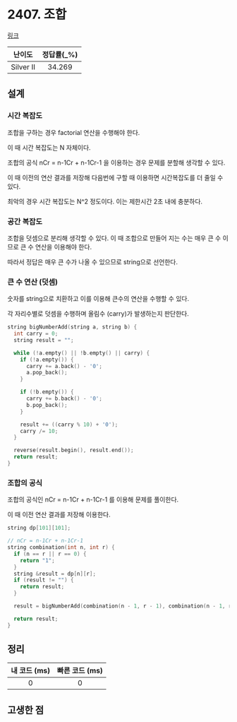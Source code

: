 # 2407. 조합

[링크](https://www.acmicpc.net/problem/2407)

|  난이도   | 정답률(\_%) |
| :-------: | :---------: |
| Silver II |   34.269    |

## 설계

### 시간 복잡도

조합을 구하는 경우 factorial 연산을 수행해야 한다.

이 때 시간 복잡도는 N 자체이다.

조합의 공식 nCr = n-1Cr + n-1Cr-1 을 이용하는 경우 문제를 분할해 생각할 수 있다.

이 때 이전의 연산 결과를 저장해 다음번에 구할 때 이용하면 시간복잡도를 더 줄일 수 있다.

최악의 경우 시간 복잡도는 N^2 정도이다. 이는 제한시간 2초 내에 충분하다.

### 공간 복잡도

조합을 덧셈으로 분리해 생각할 수 있다. 이 때 조합으로 만들어 지는 수는 매우 큰 수 이므로 큰 수 연산을 이용해야 한다.

따라서 정답은 매우 큰 수가 나올 수 있으므로 string으로 선언한다.

### 큰 수 연산 (덧셈)

숫자를 string으로 치환하고 이를 이용해 큰수의 연산을 수행할 수 있다.

각 자리수별로 덧셈을 수행하며 올림수 (carry)가 발생하는지 판단한다.

```cpp
string bigNumberAdd(string a, string b) {
  int carry = 0;
  string result = "";

  while (!a.empty() || !b.empty() || carry) {
    if (!a.empty()) {
      carry += a.back() - '0';
      a.pop_back();
    }

    if (!b.empty()) {
      carry += b.back() - '0';
      b.pop_back();
    }

    result += ((carry % 10) + '0');
    carry /= 10;
  }

  reverse(result.begin(), result.end());
  return result;
}
```

### 조합의 공식

조합의 공식인 nCr = n-1Cr + n-1Cr-1 를 이용해 문제를 풀이한다.

이 때 이전 연산 결과를 저장해 이용한다.

```cpp
string dp[101][101];
```

```cpp
// nCr = n-1Cr + n-1Cr-1
string combination(int n, int r) {
  if (n == r || r == 0) {
    return "1";
  }
  string &result = dp[n][r];
  if (result != "") {
    return result;
  }

  result = bigNumberAdd(combination(n - 1, r - 1), combination(n - 1, r));

  return result;
}
```

## 정리

| 내 코드 (ms) | 빠른 코드 (ms) |
| :----------: | :------------: |
|      0       |       0        |

## 고생한 점
